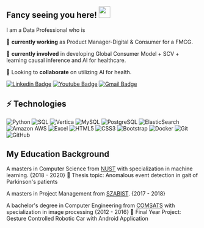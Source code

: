## Fancy seeing you here! <img src="https://raw.githubusercontent.com/aemmadi/aemmadi/master/wave.gif" width="30">



I am a Data Professional who is 

🔭 **currently working** as Product Manager-Digital & Consumer for a FMCG.  

🌱 **currently involved** in developing Global Consumer Model + SCV + learning causal inference and AI for healthcare.

👯 Looking to **collaborate** on utilizing AI for health.

[![Linkedin Badge](https://img.shields.io/badge/-UmarKhan-blue?style=flat-square&logo=Linkedin&logoColor=white&link=https://www.linkedin.com/in/umar-khan-5b3948122/)](https://www.linkedin.com/in/umar-khan-5b3948122/)
[![Youtube Badge](https://img.shields.io/badge/-MeYouAndData-darkred?style=flat-square&logo=youtube&logoColor=white&link=https://www.youtube.com/channel/UCqZ-TLxTgkPyUalrmpO4rEw)](https://www.youtube.com/channel/UCqZ-TLxTgkPyUalrmpO4rEw)
[![Gmail Badge](https://img.shields.io/badge/-umarkhancodes@gmail.com-c14438?style=flat-square&logo=Gmail&logoColor=white&link=mailto:umarkhancodes@gmail.com)](mailto:umarkhancodes@gmail.com)

## ⚡ Technologies

![Python](https://img.shields.io/badge/-Python-black?style=flat-square&logo=Python)
![SQL](https://img.shields.io/badge/-SQL-green?style=flat-square&logo=SQL)
![Vertica](https://img.shields.io/badge/-Vertica-blue?style=flat-square&logo=Vertica)
![MySQL](https://img.shields.io/badge/-MySQL-black?style=flat-square&logo=mysql)
![PostgreSQL](https://img.shields.io/badge/-PostgreSQL-336791?style=flat-square&logo=postgresql)
![ElasticSearch](https://img.shields.io/badge/-ElasticSearch-005571?style=flat-square&logo=elasticsearch)
![Amazon AWS](https://img.shields.io/badge/Amazon%20AWS-232F3E?style=flat-square&logo=amazon-aws)
![Excel](https://img.shields.io/badge/-Excel-green?style=flat-square&logo=Excel)
![HTML5](https://img.shields.io/badge/-HTML5-E34F26?style=flat-square&logo=html5&logoColor=white)
![CSS3](https://img.shields.io/badge/-CSS3-1572B6?style=flat-square&logo=css3)
![Bootstrap](https://img.shields.io/badge/-Bootstrap-563D7C?style=flat-square&logo=bootstrap)
![Docker](https://img.shields.io/badge/-Docker-black?style=flat-square&logo=docker)
![Git](https://img.shields.io/badge/-Git-black?style=flat-square&logo=git)
![GitHub](https://img.shields.io/badge/-GitHub-181717?style=flat-square&logo=github)


## My Education Background 
A masters in Computer Science from [NUST](https://seecs.nust.edu.pk/) with specialization in machine learning. {2018 - 2020}
🔭 Thesis topic: Anomalous event detection in gait of Parkinson's patients 


A masters in Project Management from [SZABIST](https://szabist-isb.edu.pk/management-sciences/ms-project-management/). {2017 - 2018}

A bachelor's degree in Computer Engineering from [COMSATS](http://ww2.comsats.edu.pk/ee/) with specialization in image processing {2012 - 2016}
🔭 Final Year Project: Gesture Controlled Robotic Car with Android Application
